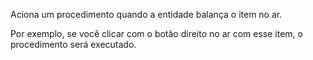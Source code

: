 Aciona um procedimento quando a entidade balança o item no ar.

Por exemplo, se você clicar com o botão direito no ar com esse item, o procedimento será executado.
